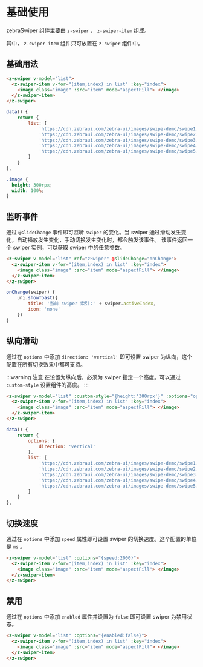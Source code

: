 # 基础使用

zebraSwiper 组件主要由 `z-swiper` ， `z-swiper-item` 组成。

其中， `z-swiper-item` 组件只可放置在 `z-swiper` 组件中。

## 基础用法

```html
<z-swiper v-model="list">
  <z-swiper-item v-for="(item,index) in list" :key="index">
    <image class="image" :src="item" mode="aspectFill"> </image>
  </z-swiper-item>
</z-swiper>
```

```js
data() {
    return {
        list: [
            'https://cdn.zebraui.com/zebra-ui/images/swipe-demo/swipe1.jpg',
            'https://cdn.zebraui.com/zebra-ui/images/swipe-demo/swipe2.jpg',
            'https://cdn.zebraui.com/zebra-ui/images/swipe-demo/swipe3.jpg',
            'https://cdn.zebraui.com/zebra-ui/images/swipe-demo/swipe4.jpg',
            'https://cdn.zebraui.com/zebra-ui/images/swipe-demo/swipe5.jpg',
        ]
    }
},
```

```css
.image {
  height: 300rpx;
  width: 100%;
}
```

## 监听事件

通过 `@slideChange` 事件即可监听 `swiper` 的变化。当 swiper 通过滑动发生变化，自动播放发生变化，手动切换发生变化时，都会触发该事件。
该事件返回一个 swiper 实例，可以获取 swiper 中的任意参数。

```html
<z-swiper v-model="list" ref="zSwiper" @slideChange="onChange">
  <z-swiper-item v-for="(item,index) in list" :key="index">
    <image class="image" :src="item" mode="aspectFill"> </image>
  </z-swiper-item>
</z-swiper>
```

```js
onChange(swiper) {
    uni.showToast({
        title: '当前 swiper 索引：' + swiper.activeIndex,
        icon: 'none'
    })
}
```

## 纵向滑动

通过在 `options` 中添加 `direction: 'vertical'` 即可设置 swiper 为纵向，这个配置在所有切换效果中都可支持。

:::warning 注意
在设置为纵向后，必须为 swiper 指定一个高度。可以通过 `custom-style` 设置组件的高度。
:::

```html
<z-swiper v-model="list" :custom-style="{height:'300rpx'}" :options="options">
  <z-swiper-item v-for="(item,index) in list" :key="index">
    <image class="image" :src="item" mode="aspectFill"> </image>
  </z-swiper-item>
</z-swiper>
```

```js
data() {
    return {
        options: {
            direction: 'vertical'
        },
        list: [
            'https://cdn.zebraui.com/zebra-ui/images/swipe-demo/swipe1.jpg',
            'https://cdn.zebraui.com/zebra-ui/images/swipe-demo/swipe2.jpg',
            'https://cdn.zebraui.com/zebra-ui/images/swipe-demo/swipe3.jpg',
            'https://cdn.zebraui.com/zebra-ui/images/swipe-demo/swipe4.jpg',
            'https://cdn.zebraui.com/zebra-ui/images/swipe-demo/swipe5.jpg',
        ]
    }
},
```

## 切换速度

通过在 `options` 中添加 `speed` 属性即可设置 swiper 的切换速度。这个配置的单位是 `ms` 。

```html
<z-swiper v-model="list" :options="{speed:2000}">
  <z-swiper-item v-for="(item,index) in list" :key="index">
    <image class="image" :src="item" mode="aspectFill"> </image>
  </z-swiper-item>
</z-swiper>
```

## 禁用

通过在 `options` 中添加 `enabled` 属性并设置为 `false` 即可设置 swiper 为禁用状态。

```html
<z-swiper v-model="list" :options="{enabled:false}">
  <z-swiper-item v-for="(item,index) in list" :key="index">
    <image class="image" :src="item" mode="aspectFill"> </image>
  </z-swiper-item>
</z-swiper>
```

<Simulator src="https://novlan1.github.io/press-swiper/h5/#/pages/base/index"></Simulator>
